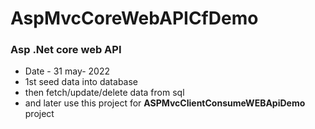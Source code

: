 # AspMvcCoreWebAPICfDemo
### Asp .Net core web API
- Date - 31 may- 2022
- 1st seed data into database
- then fetch/update/delete data from sql
- and later use this project for <b>ASPMvcClientConsumeWEBApiDemo</b> project
